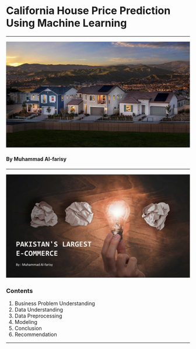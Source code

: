 # California House Price Prediction Using Machine Learning
<hr>

![Header Perumahan California](https://github.com/mhdalfarisy/California-House-Predict-Price/blob/main/gambar/tierno-exterior-min.jpg)


#### By Muhammad Al-farisy
<hr>

[![slide1](https://github.com/mhdalfarisy/EDA---Pakistan-s-Larges-Ecommers/blob/main/Images/Slide1.PNG)](h[ttps://www.solopos.com/wow-tangkapan-ikan-hiu-di-cilacap-capai-90-ton-1240574](https://github.com/mhdalfarisy/EDA---Pakistan-s-Larges-Ecommers/blob/main/Images/Slide1.PNG))

### **Contents**

1. Business Problem Understanding
2. Data Understanding
3. Data Preprocessing
4. Modeling
5. Conclusion
6. Recommendation

****
